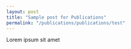 ```yaml
---
layout: post
title: "Sample post for Publications"
permalink: "/publications/publications/test"
---
```

Lorem ipsum sit amet
